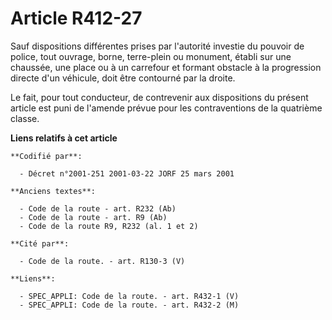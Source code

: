 # Article R412-27

Sauf dispositions différentes prises par l'autorité investie du pouvoir de police, tout ouvrage, borne, terre-plein ou
monument, établi sur une chaussée, une place ou à un carrefour et formant obstacle à la progression directe d'un véhicule,
doit être contourné par la droite.

Le fait, pour tout conducteur, de contrevenir aux dispositions du présent article est puni de l'amende prévue pour les
contraventions de la quatrième classe.

**Liens relatifs à cet article**

	**Codifié par**:

	  - Décret n°2001-251 2001-03-22 JORF 25 mars 2001

	**Anciens textes**:

	  - Code de la route - art. R232 (Ab)
	  - Code de la route - art. R9 (Ab)
	  - Code de la route R9, R232 (al. 1 et 2)

	**Cité par**:

	  - Code de la route. - art. R130-3 (V)

	**Liens**:

	  - SPEC_APPLI: Code de la route. - art. R432-1 (V)
	  - SPEC_APPLI: Code de la route. - art. R432-2 (M)
